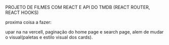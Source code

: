 PROJETO DE FILMES COM REACT E API DO TMDB (REACT ROUTER, REACT HOOKS)

proxima coisa a fazer:

upar na na vercell, paginação do home page e search page, alem de mudar o visual(paletas e estilo visual dos cards).
